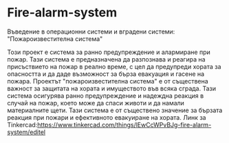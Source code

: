 # Fire-alarm-system
Въведение в операционни системи и вградени системи: 
 "Пожароизвестителна система"
 
Този проект е система за ранно предупреждение и алармиране при пожар. Тази система е предназначена да разпознава и реагира на присъствието на пожар в реално време, с цел да предупреди хората за опасността и да даде възможност за бърза евакуация и гасене на пожара.
Проектът "пожароизвестителна система" е от съществена важност за защитата на хората и имуществото във всяка сграда. Тази система осигурява ранно предупреждение и надеждна реакция в случай на пожар, което може да спаси животи и да намали материалните щети. Тази система е от съществено значение за бързата реакция при пожари и ефективното евакуиране на хората.​
Линк за Tinkercad:https://www.tinkercad.com/things/lEwCcWPvBJg-fire-alarm-system/editel​

